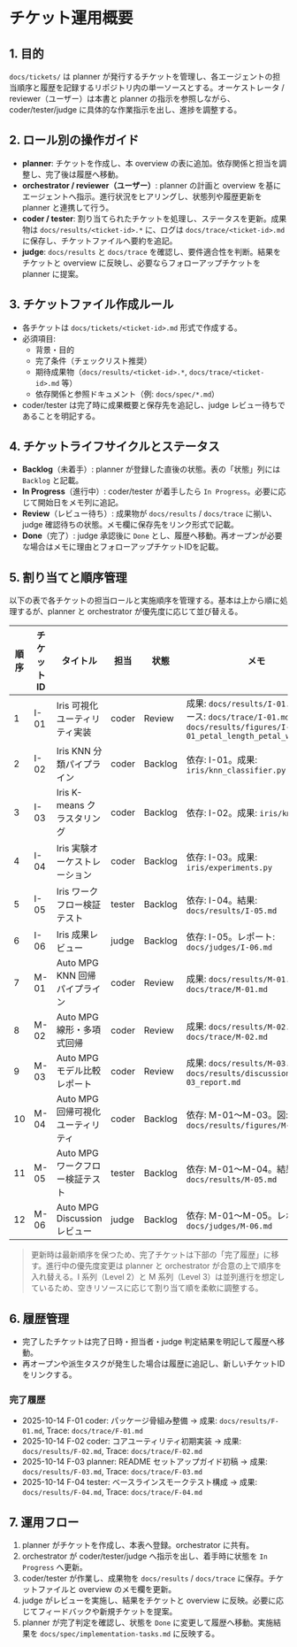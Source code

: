 # チケット運用概要

## 1. 目的
`docs/tickets/` は planner が発行するチケットを管理し、各エージェントの担当順序と履歴を記録するリポジトリ内の単一ソースとする。オーケストレータ / reviewer（ユーザー）は本書と planner の指示を参照しながら、coder/tester/judge に具体的な作業指示を出し、進捗を調整する。

## 2. ロール別の操作ガイド
- **planner**: チケットを作成し、本 overview の表に追加。依存関係と担当を調整し、完了後は履歴へ移動。
- **orchestrator / reviewer（ユーザー）**: planner の計画と overview を基にエージェントへ指示。進行状況をヒアリングし、状態列や履歴更新を planner と連携して行う。
- **coder / tester**: 割り当てられたチケットを処理し、ステータスを更新。成果物は `docs/results/<ticket-id>.*` に、ログは `docs/trace/<ticket-id>.md` に保存し、チケットファイルへ要約を追記。
- **judge**: `docs/results` と `docs/trace` を確認し、要件適合性を判断。結果をチケットと overview に反映し、必要ならフォローアップチケットを planner に提案。

## 3. チケットファイル作成ルール
- 各チケットは `docs/tickets/<ticket-id>.md` 形式で作成する。
- 必須項目:
  - 背景・目的
  - 完了条件（チェックリスト推奨）
  - 期待成果物（`docs/results/<ticket-id>.*`, `docs/trace/<ticket-id>.md` 等）
  - 依存関係と参照ドキュメント（例: `docs/spec/*.md`）
- coder/tester は完了時に成果概要と保存先を追記し、judge レビュー待ちであることを明記する。

## 4. チケットライフサイクルとステータス
- **Backlog**（未着手）: planner が登録した直後の状態。表の「状態」列には `Backlog` と記載。
- **In Progress**（進行中）: coder/tester が着手したら `In Progress`。必要に応じて開始日をメモ列に追記。
- **Review**（レビュー待ち）: 成果物が `docs/results` / `docs/trace` に揃い、judge 確認待ちの状態。メモ欄に保存先をリンク形式で記載。
- **Done**（完了）: judge 承認後に `Done` とし、履歴へ移動。再オープンが必要な場合はメモに理由とフォローアップチケットIDを記載。

## 5. 割り当てと順序管理
以下の表で各チケットの担当ロールと実施順序を管理する。基本は上から順に処理するが、planner と orchestrator が優先度に応じて並び替える。

| 順序 | チケットID | タイトル | 担当 | 状態 | メモ |
|------|------------|----------|------|------|------|
| 1 | I-01 | Iris 可視化ユーティリティ実装 | coder | Review | 成果: `docs/results/I-01.md`, トレース: `docs/trace/I-01.md`, 図: `docs/results/figures/I-01_petal_length_petal_width.png`
| 2 | I-02 | Iris KNN 分類パイプライン | coder | Backlog | 依存: I-01。成果: `iris/knn_classifier.py`
| 3 | I-03 | Iris K-means クラスタリング | coder | Backlog | 依存: I-02。成果: `iris/kmeans.py`
| 4 | I-04 | Iris 実験オーケストレーション | coder | Backlog | 依存: I-03。成果: `iris/experiments.py`
| 5 | I-05 | Iris ワークフロー検証テスト | tester | Backlog | 依存: I-04。結果: `docs/results/I-05.md`
| 6 | I-06 | Iris 成果レビュー | judge | Backlog | 依存: I-05。レポート: `docs/judges/I-06.md`
| 7 | M-01 | Auto MPG KNN 回帰パイプライン | coder | Review | 成果: `docs/results/M-01.md` / `docs/trace/M-01.md`
| 8 | M-02 | Auto MPG 線形・多項式回帰 | coder | Review | 成果: `docs/results/M-02.md` / `docs/trace/M-02.md`
| 9 | M-03 | Auto MPG モデル比較レポート | coder | Review | 成果: `docs/results/M-03.md` / `docs/results/discussion/M-03_report.md`
| 10 | M-04 | Auto MPG 回帰可視化ユーティリティ | coder | Backlog | 依存: M-01〜M-03。図: `docs/results/figures/M-04_*.png`
| 11 | M-05 | Auto MPG ワークフロー検証テスト | tester | Backlog | 依存: M-01〜M-04。結果: `docs/results/M-05.md`
| 12 | M-06 | Auto MPG Discussion レビュー | judge | Backlog | 依存: M-01〜M-05。レポート: `docs/judges/M-06.md`

> 更新時は最新順序を保つため、完了チケットは下部の「完了履歴」に移す。進行中の優先度変更は planner と orchestrator が合意の上で順序を入れ替える。I 系列（Level 2）と M 系列（Level 3）は並列進行を想定しているため、空きリソースに応じて割り当て順を柔軟に調整する。

## 6. 履歴管理
- 完了したチケットは完了日時・担当者・judge 判定結果を明記して履歴へ移動。
- 再オープンや派生タスクが発生した場合は履歴に追記し、新しいチケットIDをリンクする。

### 完了履歴
- 2025-10-14 F-01 coder: パッケージ骨組み整備 → 成果: `docs/results/F-01.md`, Trace: `docs/trace/F-01.md`
- 2025-10-14 F-02 coder: コアユーティリティ初期実装 → 成果: `docs/results/F-02.md`, Trace: `docs/trace/F-02.md`
- 2025-10-14 F-03 planner: README セットアップガイド初稿 → 成果: `docs/results/F-03.md`, Trace: `docs/trace/F-03.md`
- 2025-10-14 F-04 tester: ベースラインスモークテスト構成 → 成果: `docs/results/F-04.md`, Trace: `docs/trace/F-04.md`

## 7. 運用フロー
1. planner がチケットを作成し、本表へ登録。orchestrator に共有。
2. orchestrator が coder/tester/judge へ指示を出し、着手時に状態を `In Progress` へ更新。
3. coder/tester が作業し、成果物を `docs/results` / `docs/trace` に保存。チケットファイルと overview のメモ欄を更新。
4. judge がレビューを実施し、結果をチケットと overview に反映。必要に応じてフィードバックや新規チケットを提案。
5. planner が完了判定を確認し、状態を `Done` に変更して履歴へ移動。実施結果を `docs/spec/implementation-tasks.md` に反映する。
